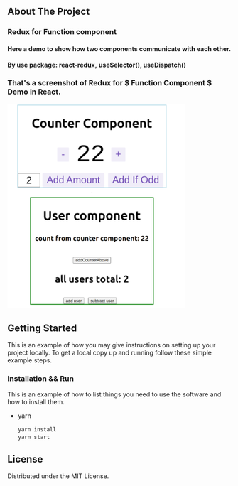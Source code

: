 <!-- ABOUT THE PROJECT -->
## About The Project
### Redux for Function component
####  Here a demo to show how two components communicate with each other.
**By use package: react-redux,**
**useSelector(),  useDispatch()**

### That's a screenshot of Redux for $ Function Component $ Demo in React.
<!-- ![Screen Shot](Screenshot.png) -->
<img src="./Screenshot.png" alt="screen shot" width="400px" height="auto">

<!-- GETTING STARTED -->
## Getting Started

This is an example of how you may give instructions on setting up your project locally.
To get a local copy up and running follow these simple example steps.

### Installation && Run

This is an example of how to list things you need to use the software and how to install them.
* yarn
  ```sh
  yarn install
  yarn start
  ```


<!-- LICENSE -->
## License

Distributed under the MIT License. 
